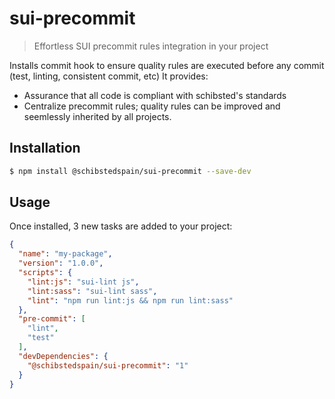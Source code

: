 # sui-precommit
> Effortless SUI precommit rules integration in your project

Installs commit hook to ensure quality rules are executed before any commit (test, linting, consistent commit, etc)
It provides:
* Assurance that all code is compliant with schibsted's standards
* Centralize precommit rules;  quality rules can be  improved and seemlessly inherited by all projects.


## Installation


```sh
$ npm install @schibstedspain/sui-precommit --save-dev
```


## Usage

Once installed, 3 new tasks are added to your project:

```json
{
  "name": "my-package",
  "version": "1.0.0",
  "scripts": {
    "lint:js": "sui-lint js",
    "lint:sass": "sui-lint sass",
    "lint": "npm run lint:js && npm run lint:sass"
  },
  "pre-commit": [
    "lint",
    "test"
  ],
  "devDependencies": {
    "@schibstedspain/sui-precommit": "1"
  }
}
```
